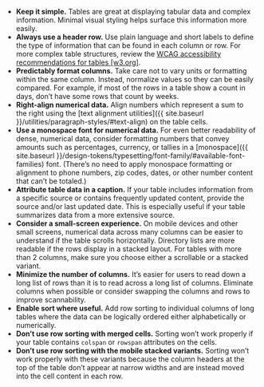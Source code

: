 - **Keep it simple.** Tables are great at displaying tabular data and complex information. Minimal visual styling helps surface this information more easily.
- **Always use a header row.** Use plain language and short labels to define the type of information that can be found in each column or row. For more complex table structures, review the [WCAG accessibility recommendations for tables [w3.org]](https://www.w3.org/WAI/tutorials/tables/).
- **Predictably format columns.** Take care not to vary units or formatting within the same column. Instead, normalize values so they can be easily compared. For example, if most of the rows in a table show a count in days, don’t have some rows that count by weeks.
- **Right-align numerical data.** Align numbers which represent a sum to the right using the [text alignment utilities]({{ site.baseurl }}/utilities/paragraph-styles/#text-align) on the table cells.
- **Use a monospace font for numerical data.** For even better readability of dense, numerical data, consider formatting numbers that convey amounts such as percentages, currency, or tallies in a [monospace]({{ site.baseurl }}/design-tokens/typesetting/font-family/#available-font-families) font. (There’s no need to apply monospace formatting or alignment to phone numbers, zip codes, dates, or other number content that can’t be totaled.)
- **Attribute table data in a caption.** If your table includes information from a specific source or contains frequently updated content, provide the source and/or last updated date. This is especially useful if your table summarizes data from a more extensive source.
- **Consider a small-screen experience.** On mobile devices and other small screens, numerical data across many columns can be easier to understand if the table scrolls horizontally. Directory lists are more readable if the rows display in a stacked layout. For tables with more than 2 columns, make sure you choose either a scrollable or a stacked variant.
- **Minimize the number of columns.** It’s easier for users to read down a long list of rows than it is to read across a long list of columns. Eliminate columns when possible or consider swapping the columns and rows to improve scannability.
- **Enable sort where useful.** Add row sorting to individual columns of long tables where the data can be logically ordered either alphabetically or numerically.
- **Don’t use row sorting with merged cells.** Sorting won’t work properly if your table contains `colspan` or `rowspan` attributes on the cells.
- **Don’t use row sorting with the mobile stacked variants.** Sorting won’t work properly with these variants because the column headers at the top of the table don’t appear at narrow widths and are instead moved into the cell content in each row.

